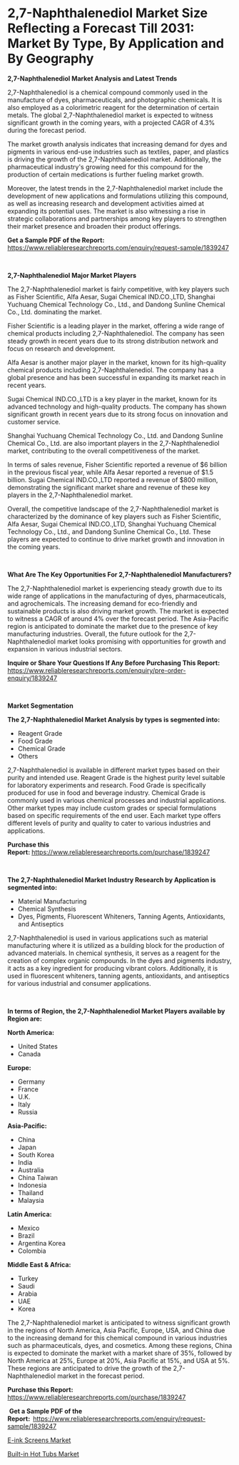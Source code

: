 <p><h1>2,7-Naphthalenediol Market Size Reflecting a Forecast Till 2031: Market By Type, By Application and By Geography</h1></p><p><strong>2,7-Naphthalenediol Market Analysis and Latest Trends</strong></p>
<p><p>2,7-Naphthalenediol is a chemical compound commonly used in the manufacture of dyes, pharmaceuticals, and photographic chemicals. It is also employed as a colorimetric reagent for the determination of certain metals. The global 2,7-Naphthalenediol market is expected to witness significant growth in the coming years, with a projected CAGR of 4.3% during the forecast period.</p><p>The market growth analysis indicates that increasing demand for dyes and pigments in various end-use industries such as textiles, paper, and plastics is driving the growth of the 2,7-Naphthalenediol market. Additionally, the pharmaceutical industry's growing need for this compound for the production of certain medications is further fueling market growth.</p><p>Moreover, the latest trends in the 2,7-Naphthalenediol market include the development of new applications and formulations utilizing this compound, as well as increasing research and development activities aimed at expanding its potential uses. The market is also witnessing a rise in strategic collaborations and partnerships among key players to strengthen their market presence and broaden their product offerings.</p></p>
<p><strong>Get a Sample PDF of the Report:&nbsp;</strong> <a href="https://www.reliableresearchreports.com/enquiry/request-sample/1839247">https://www.reliableresearchreports.com/enquiry/request-sample/1839247</a></p>
<p>&nbsp;</p>
<p><strong>2,7-Naphthalenediol Major Market Players</strong></p>
<p><p>The 2,7-Naphthalenediol market is fairly competitive, with key players such as Fisher Scientific, Alfa Aesar, Sugai Chemical IND.CO.,LTD, Shanghai Yuchuang Chemical Technology Co., Ltd., and Dandong Sunline Chemical Co., Ltd. dominating the market. </p><p>Fisher Scientific is a leading player in the market, offering a wide range of chemical products including 2,7-Naphthalenediol. The company has seen steady growth in recent years due to its strong distribution network and focus on research and development. </p><p>Alfa Aesar is another major player in the market, known for its high-quality chemical products including 2,7-Naphthalenediol. The company has a global presence and has been successful in expanding its market reach in recent years.</p><p>Sugai Chemical IND.CO.,LTD is a key player in the market, known for its advanced technology and high-quality products. The company has shown significant growth in recent years due to its strong focus on innovation and customer service.</p><p>Shanghai Yuchuang Chemical Technology Co., Ltd. and Dandong Sunline Chemical Co., Ltd. are also important players in the 2,7-Naphthalenediol market, contributing to the overall competitiveness of the market.</p><p>In terms of sales revenue, Fisher Scientific reported a revenue of $6 billion in the previous fiscal year, while Alfa Aesar reported a revenue of $1.5 billion. Sugai Chemical IND.CO.,LTD reported a revenue of $800 million, demonstrating the significant market share and revenue of these key players in the 2,7-Naphthalenediol market.</p><p>Overall, the competitive landscape of the 2,7-Naphthalenediol market is characterized by the dominance of key players such as Fisher Scientific, Alfa Aesar, Sugai Chemical IND.CO.,LTD, Shanghai Yuchuang Chemical Technology Co., Ltd., and Dandong Sunline Chemical Co., Ltd. These players are expected to continue to drive market growth and innovation in the coming years.</p></p>
<p>&nbsp;</p>
<p><strong>What Are The Key Opportunities For 2,7-Naphthalenediol Manufacturers?</strong></p>
<p><p>The 2,7-Naphthalenediol market is experiencing steady growth due to its wide range of applications in the manufacturing of dyes, pharmaceuticals, and agrochemicals. The increasing demand for eco-friendly and sustainable products is also driving market growth. The market is expected to witness a CAGR of around 4% over the forecast period. The Asia-Pacific region is anticipated to dominate the market due to the presence of key manufacturing industries. Overall, the future outlook for the 2,7-Naphthalenediol market looks promising with opportunities for growth and expansion in various industrial sectors.</p></p>
<p><strong>Inquire or Share Your Questions If Any Before Purchasing This Report:</strong> <a href="https://www.reliableresearchreports.com/enquiry/pre-order-enquiry/1839247">https://www.reliableresearchreports.com/enquiry/pre-order-enquiry/1839247</a></p>
<p>&nbsp;</p>
<p><strong>Market Segmentation</strong></p>
<p><strong>The 2,7-Naphthalenediol Market Analysis by types is segmented into:</strong></p>
<p><ul><li>Reagent Grade</li><li>Food Grade</li><li>Chemical Grade</li><li>Others</li></ul></p>
<p><p>2,7-Naphthalenediol is available in different market types based on their purity and intended use. Reagent Grade is the highest purity level suitable for laboratory experiments and research. Food Grade is specifically produced for use in food and beverage industry. Chemical Grade is commonly used in various chemical processes and industrial applications. Other market types may include custom grades or special formulations based on specific requirements of the end user. Each market type offers different levels of purity and quality to cater to various industries and applications.</p></p>
<p><strong>Purchase this Report:&nbsp;</strong><a href="https://www.reliableresearchreports.com/purchase/1839247">https://www.reliableresearchreports.com/purchase/1839247</a></p>
<p>&nbsp;</p>
<p><strong>The 2,7-Naphthalenediol Market Industry Research by Application is segmented into:</strong></p>
<p><ul><li>Material Manufacturing</li><li>Chemical Synthesis</li><li>Dyes, Pigments, Fluorescent Whiteners, Tanning Agents, Antioxidants, and Antiseptics</li></ul></p>
<p><p>2,7-Naphthalenediol is used in various applications such as material manufacturing where it is utilized as a building block for the production of advanced materials. In chemical synthesis, it serves as a reagent for the creation of complex organic compounds. In the dyes and pigments industry, it acts as a key ingredient for producing vibrant colors. Additionally, it is used in fluorescent whiteners, tanning agents, antioxidants, and antiseptics for various industrial and consumer applications.</p></p>
<p>&nbsp;</p>
<p><strong>In terms of Region, the 2,7-Naphthalenediol Market Players available by Region are:</strong></p>
<p>
    <p> <strong> North America: </strong>
        <ul>
            <li>United States</li>
            <li>Canada</li>
        </ul>
        </p> 
    <p> <strong> Europe: </strong>
        <ul>
            <li>Germany</li>
            <li>France</li>
            <li>U.K.</li>
            <li>Italy</li>
            <li>Russia</li>
        </ul>
        </p> 
    <p> <strong> Asia-Pacific: </strong>
        <ul>
            <li>China</li>
            <li>Japan</li>
            <li>South Korea</li>
            <li>India</li>
            <li>Australia</li>
            <li>China Taiwan</li>
            <li>Indonesia</li>
            <li>Thailand</li>
            <li>Malaysia</li>
        </ul>
        </p> 
    <p> <strong> Latin America: </strong>
        <ul>
            <li>Mexico</li>
            <li>Brazil</li>
            <li>Argentina Korea</li>
            <li>Colombia</li>
        </ul>
        </p> 
    <p> <strong> Middle East & Africa: </strong>
        <ul>
            <li>Turkey</li>
            <li>Saudi</li>
            <li>Arabia</li>
            <li>UAE</li>
            <li>Korea</li>
        </ul>
    </p>
    </p>
<p><p>The 2,7-Naphthalenediol market is anticipated to witness significant growth in the regions of North America, Asia Pacific, Europe, USA, and China due to the increasing demand for this chemical compound in various industries such as pharmaceuticals, dyes, and cosmetics. Among these regions, China is expected to dominate the market with a market share of 35%, followed by North America at 25%, Europe at 20%, Asia Pacific at 15%, and USA at 5%. These regions are anticipated to drive the growth of the 2,7-Naphthalenediol market in the forecast period.</p></p>
<p><strong>Purchase this Report: </strong><a href="https://www.reliableresearchreports.com/purchase/1839247">https://www.reliableresearchreports.com/purchase/1839247</a></p>
<p>&nbsp;<strong>Get a Sample PDF of the Report:&nbsp;&nbsp;</strong><a href="https://www.reliableresearchreports.com/enquiry/request-sample/1839247">https://www.reliableresearchreports.com/enquiry/request-sample/1839247</a></p>
<p><strong></strong></p>
<p><p><a href="https://github.com/moyahfrancoestellec51j635wcx/Market-Research-Report-List-1/blob/main/e-ink-screens-market.md">E-ink Screens Market</a></p><p><a href="https://github.com/suaretopek9/Market-Research-Report-List-1/blob/main/built-in-hot-tubs-market.md">Built-in Hot Tubs Market</a></p></p>